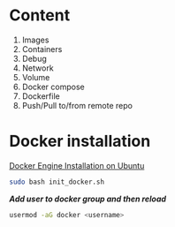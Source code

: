 # Content

1. Images
2. Containers
3. Debug
4. Network
5. Volume
6. Docker compose
7. Dockerfile
8. Push/Pull to/from remote repo

# Docker installation

[Docker Engine Installation on Ubuntu](https://docs.docker.com/engine/install/ubuntu/)

```Bash
sudo bash init_docker.sh
```

***Add user to docker group and then reload***

```Bash
usermod -aG docker <username>
```

